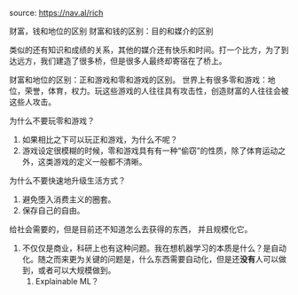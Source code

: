 source: https://nav.al/rich

财富，钱和地位的区别
财富和钱的区别：目的和媒介的区别

类似的还有知识和成绩的关系，其他的媒介还有快乐和时间。打一个比方，为了到达远方，我们建造了很多桥，但是很多人最终却寄宿在了桥上。

财富和地位的区别：正和游戏和零和游戏的区别。
世界上有很多零和游戏：地位，荣誉，体育，权力。玩这些游戏的人往往具有攻击性，创造财富的人往往会被这些人攻击。

为什么不要玩零和游戏？
1. 如果相比之下可以玩正和游戏，为什么不呢？
2. 游戏设定很模糊的时候，零和游戏具有有一种“偷窃”的性质，除了体育运动之外，这类游戏的定义一般都不清晰。

为什么不要快速地升级生活方式？
1. 避免堕入消费主义的圈套。
2. 保存自己的自由。

给社会需要的，但是目前还不知道怎么去获得的东西， 并且规模化它。
1. 不仅仅是商业，科研上也有这种问题。我在想机器学习的本质是什么？是自动化。随之而来更为关键的问题是，什么东西需要自动化，但是还**没有**人可以做到，或者可以大规模做到。
   1. Explainable ML？